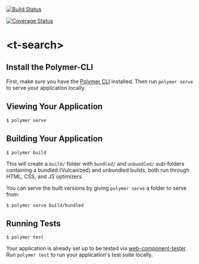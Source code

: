 [![Build Status](https://travis-ci.org/nxtComponent/t-hotel-search.svg?branch=master)](https://travis-ci.org/nxtComponent/t-hotel-search)

[![Coverage Status](https://coveralls.io/repos/github/nxtComponent/t-hotel-search/badge.svg?branch=master)](https://coveralls.io/github/nxtComponent/t-hotel-search)
# \<t-search\>



## Install the Polymer-CLI

First, make sure you have the [Polymer CLI](https://www.npmjs.com/package/polymer-cli) installed. Then run `polymer serve` to serve your application locally.

## Viewing Your Application

```
$ polymer serve
```

## Building Your Application

```
$ polymer build
```

This will create a `build/` folder with `bundled/` and `unbundled/` sub-folders
containing a bundled (Vulcanized) and unbundled builds, both run through HTML,
CSS, and JS optimizers.

You can serve the built versions by giving `polymer serve` a folder to serve
from:

```
$ polymer serve build/bundled
```

## Running Tests

```
$ polymer test
```

Your application is already set up to be tested via [web-component-tester](https://github.com/Polymer/web-component-tester). Run `polymer test` to run your application's test suite locally.
